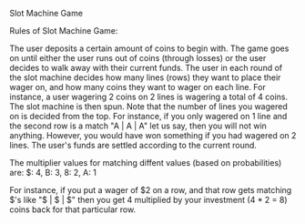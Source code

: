Slot Machine Game

Rules of Slot Machine Game:

The user deposits a certain amount of coins to begin with. The game goes on until either the user runs out of coins (through losses) or the user decides to walk away with their current funds. The user in each round of the slot machine decides how many lines (rows) they want to place their wager on, and how many coins they want to wager on each line. For instance, a user wagering 2 coins on 2 lines is wagering a total of 4 coins. The slot machine is then spun. Note that the number of lines you wagered on is decided from the top. For instance, if you only wagered on 1 line and the second row is a match "A | A | A" let us say, then you will not win anything. However, you would have won something if you had wagered on 2 lines. The user's funds are settled according to the current round.

The multiplier values for matching diffent values (based on probabilities) are:
    $: 4, 
    B: 3,
    8: 2,
    A: 1

For instance, if you put a wager of $2 on a row, and that row gets matching $'s like "$ | $ | $" then you get 4 multiplied by your investment (4 * 2 = 8) coins back for that particular row.